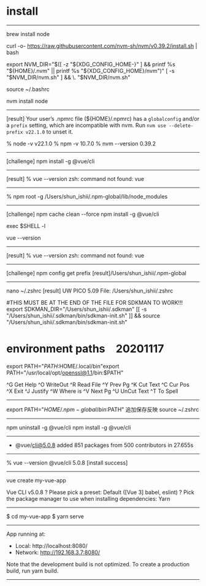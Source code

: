 # install
-------------------------------------------------------

brew install node

curl -o- https://raw.githubusercontent.com/nvm-sh/nvm/v0.39.2/install.sh | bash

export NVM_DIR="$([ -z "${XDG_CONFIG_HOME-}" ] && printf %s "${HOME}/.nvm" || printf %s "${XDG_CONFIG_HOME}/nvm")"
[ -s "$NVM_DIR/nvm.sh" ] && \. "$NVM_DIR/nvm.sh"

source ~/.bashrc

nvm install node

-------------------------------------------------------
[result]
Your user’s .npmrc file (${HOME}/.npmrc)
has a `globalconfig` and/or a `prefix` setting, which are incompatible with nvm.
Run `nvm use --delete-prefix v22.1.0` to unset it.

% node -v
v22.1.0
% npm -v
10.7.0
% nvm --version
0.39.2

-------------------------------------------------------
[challenge]
npm install -g @vue/cli

-------------------------------------------------------
[result]
% vue --version
zsh: command not found: vue

-------------------------------------------------------
% npm root -g 
/Users/shun_ishii/.npm-global/lib/node_modules

-------------------------------------------------------
[challenge]
npm cache clean --force
npm install -g @vue/cli

exec $SHELL -l

vue --version

-------------------------------------------------------
[result]
% vue --version
zsh: command not found: vue

-------------------------------------------------------
[challenge]
npm config get prefix
[result]/Users/shun_ishii/.npm-global

-------------------------------------------------------
nano ~/.zshrc
[result]
  UW PICO 5.09                                      File: /Users/shun_ishii/.zshrc                                         


#THIS MUST BE AT THE END OF THE FILE FOR SDKMAN TO WORK!!!
export SDKMAN_DIR="/Users/shun_ishii/.sdkman"
[[ -s "/Users/shun_ishii/.sdkman/bin/sdkman-init.sh" ]] && source "/Users/shun_ishii/.sdkman/bin/sdkman-init.sh"

# environment paths　20201117
export PATH="$PATH:$HOME/.local/bin"export PATH="/usr/local/opt/openssl@1.1/bin:$PATH"

^G Get Help         ^O WriteOut         ^R Read File        ^Y Prev Pg          ^K Cut Text         ^C Cur Pos          
^X Exit             ^J Justify          ^W Where is         ^V Next Pg          ^U UnCut Text       ^T To Spell    

-------------------------------------------------------
export PATH="$HOME/.npm-global/bin:$PATH"
追加保存反映
source ~/.zshrc

-------------------------------------------------------
npm uninstall -g @vue/cli
npm install -g @vue/cli

-------------------------------------------------------
+ @vue/cli@5.0.8
added 851 packages from 500 contributors in 27.655s

-------------------------------------------------------
% vue --version
@vue/cli 5.0.8
[install success]

-------------------------------------------------------
vue create my-vue-app

Vue CLI v5.0.8
? Please pick a preset: Default ([Vue 3] babel, eslint)
? Pick the package manager to use when installing dependencies: Yarn

-------------------------------------------------------
 $ cd my-vue-app
 $ yarn serve
 
-------------------------------------------------------
  App running at:
  - Local:   http://localhost:8080/ 
  - Network: http://192.168.3.7:8080/

  Note that the development build is not optimized.
  To create a production build, run yarn build.
  
-------------------------------------------------------
